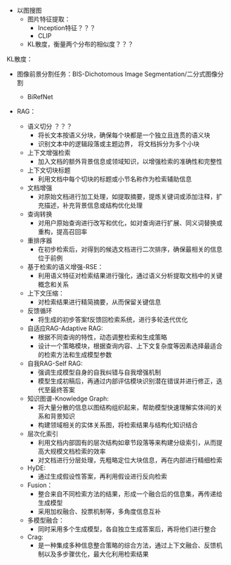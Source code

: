 * 以图搜图
    - 图片特征提取：
        - Inception特征？？？
        - CLIP
    - KL散度，衡量两个分布的相似度？？？

KL散度：

* 图像前景分割任务：BIS-Dichotomous Image Segmentation/二分式图像分割
    - BiRefNet
    
* RAG：
    - 语义切分 ？？？
        - 将长文本按语义分块，确保每个块都是一个独立且连贯的语义块
        - 识别文本中的逻辑段落或主题边界， 将文档拆分为多个小块
    - 上下文增强检索
        - 加入文档的额外背景信息或领域知识，以增强检索的准确性和完整性
    - 上下文切块标题
        - 利用文档中每个切块的标题或小节名称作为检索辅助信息
    - 文档增强
        - 对原始文档进行加工处理，如提取摘要，提炼关键词或添加注释，扩充描述，补充背景信息或结构优化处理
    - 查询转换
        - 对用户原始查询进行改写和优化，如对查询进行扩展、同义词替换或重构，提高召回率
    - 重排序器
        - 在初步检索后，对得到的候选文档进行二次排序，确保最相关的信息位于前例
    - 基于检索的语义增强-RSE：
        - 利用语义特征对检索结果进行强化，通过语义分析提取文档中的关键概念和关系
    - 上下文压缩：
        - 对检索结果进行精简摘要，从而保留关键信息
    - 反馈循环
        - 将生成的初步答案f反馈回检索系统，进行多轮迭代优化
    - 自适应RAG-Adaptive RAG:
        - 根据不同查询的特性，动态调整检索和生成策略
        - 设计一个策略模块，根据查询内容、上下文复杂度等因素选择最适合的检索方法和生成模型参数
    - 自我RAG-Self RAG:
        - 强调生成模型自身的自我纠错与自我增强机制
        - 模型生成初稿后，再通过内部评估模块识别潜在错误并进行修正，迭代至最终答案
    - 知识图谱-Knowledge Graph:
        - 将大量分散的信息以图结构组织起来，帮助模型快速理解实体间的关系和背景知识
        - 构建领域相关的实体关系图，将检索结果与结构化知识结合
    - 层次化索引
        - 利用文档内部固有的层次结构如章节段落等来构建分级索引，从而提高大规模文档检索的效率
        - 对文档进行分层处理，先粗略定位大块信息，再在内部进行精细检索
    - HyDE:
        - 通过生成假设性答案，再利用假设进行反向检索
    - Fusion：
        - 整合来自不同检索方法的结果，形成一个融合后的信息集，再传递给生成模型
        - 采用加权融合、投票机制等，多角度信息互补
    - 多模型融合：
        - 同时采用多个生成模型，各自独立生成答案后，再将他们进行整合
    - Crag:
        - 是一种集成多种信息整合策略的综合方法，通过上下文融合、反馈机制以及多步骤优化，最大化利用检索结果
        